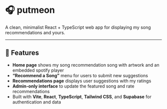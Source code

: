# 🎧 putmeon

A clean, minimalist React + TypeScript web app for displaying my song recommendations and yours.

---

## 🚀 Features

- **Home page** shows my song recommendation song with artwork and an embedded spotify player
- **“Recommend a Song”** menu for users to submit new suggestions  
- **Recommendations page** displays user suggestions with my ratings  
- **Admin-only interface** to update the featured song and rate recommendations  
- Built with **Vite**, **React**, **TypeScript**, **Tailwind CSS**, and **Supabase** for authentication and data

